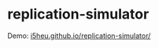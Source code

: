 # replication-simulator

Demo: [i5heu.github.io/replication-simulator/](i5heu.github.io/replication-simulator/)

